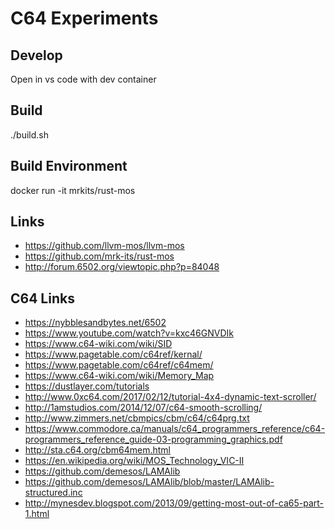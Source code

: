 # C64 Experiments

## Develop
Open in vs code with dev container

## Build
./build.sh

## Build Environment
docker run -it mrkits/rust-mos

## Links
- https://github.com/llvm-mos/llvm-mos
- https://github.com/mrk-its/rust-mos
- http://forum.6502.org/viewtopic.php?p=84048

## C64 Links
- https://nybblesandbytes.net/6502
- https://www.youtube.com/watch?v=kxc46GNVDIk
- https://www.c64-wiki.com/wiki/SID
- https://www.pagetable.com/c64ref/kernal/
- https://www.pagetable.com/c64ref/c64mem/
- https://www.c64-wiki.com/wiki/Memory_Map
- https://dustlayer.com/tutorials
- http://www.0xc64.com/2017/02/12/tutorial-4x4-dynamic-text-scroller/
- http://1amstudios.com/2014/12/07/c64-smooth-scrolling/
- http://www.zimmers.net/cbmpics/cbm/c64/c64prg.txt
- https://www.commodore.ca/manuals/c64_programmers_reference/c64-programmers_reference_guide-03-programming_graphics.pdf
- http://sta.c64.org/cbm64mem.html
- https://en.wikipedia.org/wiki/MOS_Technology_VIC-II
- https://github.com/demesos/LAMAlib
- https://github.com/demesos/LAMAlib/blob/master/LAMAlib-structured.inc
- http://mynesdev.blogspot.com/2013/09/getting-most-out-of-ca65-part-1.html